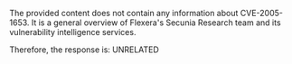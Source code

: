 The provided content does not contain any information about CVE-2005-1653. It is a general overview of Flexera's Secunia Research team and its vulnerability intelligence services.

Therefore, the response is: UNRELATED